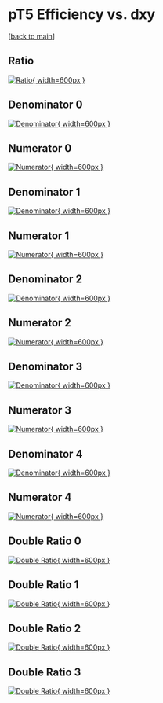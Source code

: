# pT5 Efficiency vs. dxy

[[back to main](./)]



## Ratio

[![Ratio](../mtv/var/pT5_vtr_11_-1_eff_dxy.png){ width=600px }](../mtv/var/pT5_vtr_11_-1_eff_dxy.pdf)

## Denominator 0

[![Denominator](../mtv/den/pT5_vtr_11_-1_eff_dxy_den0.png){ width=600px }](../mtv/den/pT5_vtr_11_-1_eff_dxy_den0.pdf)

## Numerator 0

[![Numerator](../mtv/num/pT5_vtr_11_-1_eff_dxy_num0.png){ width=600px }](../mtv/num/pT5_vtr_11_-1_eff_dxy_num0.pdf)

## Denominator 1

[![Denominator](../mtv/den/pT5_vtr_11_-1_eff_dxy_den1.png){ width=600px }](../mtv/den/pT5_vtr_11_-1_eff_dxy_den1.pdf)

## Numerator 1

[![Numerator](../mtv/num/pT5_vtr_11_-1_eff_dxy_num1.png){ width=600px }](../mtv/num/pT5_vtr_11_-1_eff_dxy_num1.pdf)

## Denominator 2

[![Denominator](../mtv/den/pT5_vtr_11_-1_eff_dxy_den2.png){ width=600px }](../mtv/den/pT5_vtr_11_-1_eff_dxy_den2.pdf)

## Numerator 2

[![Numerator](../mtv/num/pT5_vtr_11_-1_eff_dxy_num2.png){ width=600px }](../mtv/num/pT5_vtr_11_-1_eff_dxy_num2.pdf)

## Denominator 3

[![Denominator](../mtv/den/pT5_vtr_11_-1_eff_dxy_den3.png){ width=600px }](../mtv/den/pT5_vtr_11_-1_eff_dxy_den3.pdf)

## Numerator 3

[![Numerator](../mtv/num/pT5_vtr_11_-1_eff_dxy_num3.png){ width=600px }](../mtv/num/pT5_vtr_11_-1_eff_dxy_num3.pdf)

## Denominator 4

[![Denominator](../mtv/den/pT5_vtr_11_-1_eff_dxy_den4.png){ width=600px }](../mtv/den/pT5_vtr_11_-1_eff_dxy_den4.pdf)

## Numerator 4

[![Numerator](../mtv/num/pT5_vtr_11_-1_eff_dxy_num4.png){ width=600px }](../mtv/num/pT5_vtr_11_-1_eff_dxy_num4.pdf)

## Double Ratio 0

[![Double Ratio](../mtv/ratio/pT5_vtr_11_-1_eff_dxy_ratio0.png){ width=600px }](../mtv/ratio/pT5_vtr_11_-1_eff_dxy_ratio0.pdf)

## Double Ratio 1

[![Double Ratio](../mtv/ratio/pT5_vtr_11_-1_eff_dxy_ratio1.png){ width=600px }](../mtv/ratio/pT5_vtr_11_-1_eff_dxy_ratio1.pdf)

## Double Ratio 2

[![Double Ratio](../mtv/ratio/pT5_vtr_11_-1_eff_dxy_ratio2.png){ width=600px }](../mtv/ratio/pT5_vtr_11_-1_eff_dxy_ratio2.pdf)

## Double Ratio 3

[![Double Ratio](../mtv/ratio/pT5_vtr_11_-1_eff_dxy_ratio3.png){ width=600px }](../mtv/ratio/pT5_vtr_11_-1_eff_dxy_ratio3.pdf)

